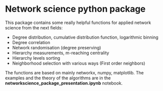 # Network science python package

This package contains some really helpful functions for applied network science from the next fields:

* Degree distribution, cumulative distribution function, logarithmic binning
* Degree correlation
* Network randomisation (degree preserving)
* Hierarchy measurements, m-reaching centrality
* Hierarchy levels sorting
* Neighborhood selection with various ways (First order neighbors)

The functions are based on mainly  networkx, numpy, matplotlib.
The examples and the theory of the algorithms are in the **networkscience_package_presentation.ipynb** notebook.
